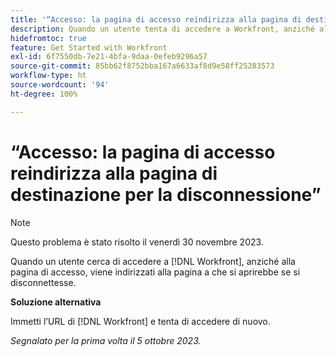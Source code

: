 ```yaml
---
title: '“Accesso: la pagina di accesso reindirizza alla pagina di destinazione per la disconnessione”'
description: Quando un utente tenta di accedere a Workfront, anziché alla pagina di accesso, viene indirizzato alla pagina che si aprirebbe se si disconnettesse.
hidefromtoc: true
feature: Get Started with Workfront
exl-id: 6f7550db-7e21-4bfa-9daa-0efeb9296a57
source-git-commit: 85bb62f8752bba167a6633af8d9e58ff25283573
workflow-type: ht
source-wordcount: '94'
ht-degree: 100%

---
```


# “Accesso: la pagina di accesso reindirizza alla pagina di destinazione per la disconnessione”

>[!NOTE]
>
>Questo problema è stato risolto il venerdì 30 novembre 2023.

Quando un utente cerca di accedere a [!DNL Workfront], anziché alla pagina di accesso, viene indirizzati alla pagina a che si aprirebbe se si disconnettesse.

**Soluzione alternativa**

Immetti l’URL di [!DNL Workfront] e tenta di accedere di nuovo.

_Segnalato per la prima volta il 5 ottobre 2023._
